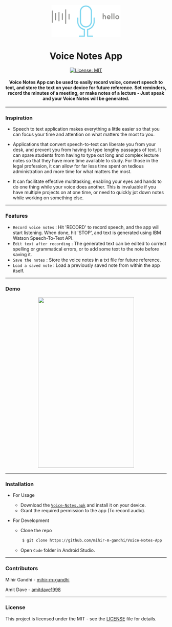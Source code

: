 <p align="center">
  <a href="" rel="noopener">
 <img height=100px src="./voice-notes.png" alt="Voice-Notes"></a>
</p>

<h1 align="center">Voice Notes App</h1>

<div align="center">

[![License: MIT](https://img.shields.io/badge/License-MIT-green.svg)](https://opensource.org/licenses/MIT)

<h4> <strong>Voice Notes App</strong> can be used to easily record voice, convert speech to text, and store the text on your device for future reference. Set reminders, record the minutes of a meeting, or make notes of a lecture - Just speak and your Voice Notes will be generated. </h4>

</div>

-----------------------------------------
### Inspiration

* Speech to text application makes everything a little easier so that you can focus your time and attention on what matters the most to you. 

* Applications that convert speech-to-text can liberate you from your desk, and prevent you from having to type lengthy passages of text. It can spare students from having to type out long and complex lecture notes so that they have more time available to study. For those in the legal profession, it can allow for far less time spent on tedious administration and more time for what matters the most.

* It can facilitate effective multitasking, enabling your eyes and hands to do one thing while your voice does another. This is invaluable if you have multiple projects on at one time, or need to quickly jot down notes while working on something else.

------------------------------------------
### Features

- `Record voice notes` : Hit 'RECORD' to record speech, and the app will start listening. When done, hit 'STOP', and text is generated using IBM Watson Speech-To-Text API.
- `Edit text after recording` : The generated text can be edited to correct spelling or grammatical errors, or to add some text to the note before saving it.
- `Save the notes` : Store the voice notes in a txt file for future reference.
- `Load a saved note` : Load a previously saved note from within the app itself.

------------------------------------------
### Demo
<p align="center">
    <img width=300px height=533px src="./Demo.gif">
</p>


------------------------------------------
### Installation
* For Usage
    * Download the [`Voice-Notes.apk`](./Voice_Notes.apk) and install it on your device. 
    * Grant the required permission to the app (To record audio).
  
* For Development
    * Clone the repo
    ```sh
        $ git clone https://github.com/mihir-m-gandhi/Voice-Notes-App
    ```
    * Open `Code` folder in Android Studio.
    
------------------------------------------
### Contributors

Mihir Gandhi - [mihir-m-gandhi](https://github.com/mihir-m-gandhi)

Amit Dave - [amitdave1998](https://github.com/amitdave1998)

------------------------------------------
### License
This project is licensed under the MIT - see the [LICENSE](./LICENSE) file for details.
